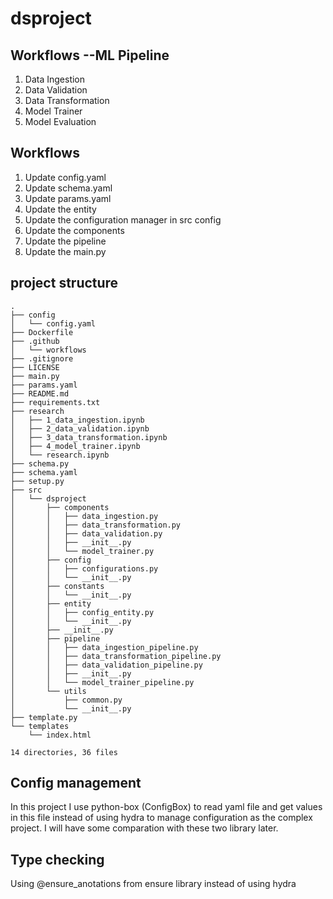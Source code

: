# dsproject

## Workflows --ML Pipeline

1. Data Ingestion
2. Data Validation
3. Data Transformation
4. Model Trainer
5. Model Evaluation

## Workflows

1. Update config.yaml
2. Update schema.yaml
3. Update params.yaml
4. Update the entity
5. Update the configuration manager in src config
6. Update the components
7. Update the pipeline
8. Update the main.py

## project structure

```plaintext
.
├── config
│   └── config.yaml
├── Dockerfile
├── .github
│   └── workflows
├── .gitignore
├── LICENSE
├── main.py
├── params.yaml
├── README.md
├── requirements.txt
├── research
│   ├── 1_data_ingestion.ipynb
│   ├── 2_data_validation.ipynb
│   ├── 3_data_transformation.ipynb
│   ├── 4_model_trainer.ipynb
│   └── research.ipynb
├── schema.py
├── schema.yaml
├── setup.py
├── src
│   └── dsproject
│       ├── components
│       │   ├── data_ingestion.py
│       │   ├── data_transformation.py
│       │   ├── data_validation.py
│       │   ├── __init__.py
│       │   └── model_trainer.py
│       ├── config
│       │   ├── configurations.py
│       │   └── __init__.py
│       ├── constants
│       │   └── __init__.py
│       ├── entity
│       │   ├── config_entity.py
│       │   └── __init__.py
│       ├── __init__.py
│       ├── pipeline
│       │   ├── data_ingestion_pipeline.py
│       │   ├── data_transformation_pipeline.py
│       │   ├── data_validation_pipeline.py
│       │   ├── __init__.py
│       │   └── model_trainer_pipeline.py
│       └── utils
│           ├── common.py
│           └── __init__.py
├── template.py
└── templates
    └── index.html

14 directories, 36 files
```    

## Config management
In this project I use python-box (ConfigBox) to read yaml file and get values in this file instead of using hydra to manage configuration as the complex project. I will have some comparation with these two library later.

## Type checking 
Using @ensure_anotations from ensure library instead of using hydra